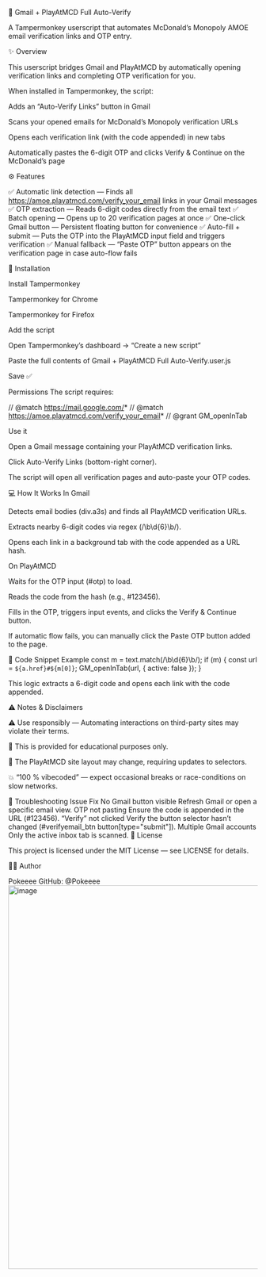 📨 Gmail + PlayAtMCD Full Auto-Verify

A Tampermonkey userscript that automates McDonald’s Monopoly AMOE email verification links and OTP entry.

✨ Overview

This userscript bridges Gmail and PlayAtMCD by automatically opening verification links and completing OTP verification for you.

When installed in Tampermonkey, the script:

Adds an “Auto-Verify Links” button in Gmail

Scans your opened emails for McDonald’s Monopoly verification URLs

Opens each verification link (with the code appended) in new tabs

Automatically pastes the 6-digit OTP and clicks Verify & Continue on the McDonald’s page

⚙️ Features

✅ Automatic link detection — Finds all https://amoe.playatmcd.com/verify_your_email links in your Gmail messages
✅ OTP extraction — Reads 6-digit codes directly from the email text
✅ Batch opening — Opens up to 20 verification pages at once
✅ One-click Gmail button — Persistent floating button for convenience
✅ Auto-fill + submit — Puts the OTP into the PlayAtMCD input field and triggers verification
✅ Manual fallback — “Paste OTP” button appears on the verification page in case auto-flow fails

🧩 Installation

Install Tampermonkey

Tampermonkey for Chrome

Tampermonkey for Firefox

Add the script

Open Tampermonkey’s dashboard → “Create a new script”

Paste the full contents of Gmail + PlayAtMCD Full Auto-Verify.user.js

Save ✅

Permissions
The script requires:

// @match https://mail.google.com/*
// @match https://amoe.playatmcd.com/verify_your_email*
// @grant  GM_openInTab


Use it

Open a Gmail message containing your PlayAtMCD verification links.

Click Auto-Verify Links (bottom-right corner).

The script will open all verification pages and auto-paste your OTP codes.

💻 How It Works
In Gmail

Detects email bodies (div.a3s) and finds all PlayAtMCD verification URLs.

Extracts nearby 6-digit codes via regex (/\b\d{6}\b/).

Opens each link in a background tab with the code appended as a URL hash.

On PlayAtMCD

Waits for the OTP input (#otp) to load.

Reads the code from the hash (e.g., #123456).

Fills in the OTP, triggers input events, and clicks the Verify & Continue button.

If automatic flow fails, you can manually click the Paste OTP button added to the page.

🧠 Code Snippet Example
const m = text.match(/\b\d{6}\b/);
if (m) {
    const url = `${a.href}#${m[0]}`;
    GM_openInTab(url, { active: false });
}


This logic extracts a 6-digit code and opens each link with the code appended.

⚠️ Notes & Disclaimers

⚠️ Use responsibly — Automating interactions on third-party sites may violate their terms.

🧪 This is provided for educational purposes only.

🔧 The PlayAtMCD site layout may change, requiring updates to selectors.

💥 “100 % vibecoded” — expect occasional breaks or race-conditions on slow networks.

🐛 Troubleshooting
Issue	Fix
No Gmail button visible	Refresh Gmail or open a specific email view.
OTP not pasting	Ensure the code is appended in the URL (#123456).
“Verify” not clicked	Verify the button selector hasn’t changed (#verifyemail_btn button[type="submit"]).
Multiple Gmail accounts	Only the active inbox tab is scanned.
🧾 License

This project is licensed under the MIT License — see LICENSE
 for details.

👨‍💻 Author

Pokeeee
GitHub: @Pokeeee
<img width="1509" height="774" alt="image" src="https://github.com/user-attachments/assets/6116f1fb-43c4-4bba-97df-25a8c5970bbb" />
